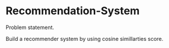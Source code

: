 # Recommendation-System
Problem statement.

Build a recommender system by using cosine simillarties score.
